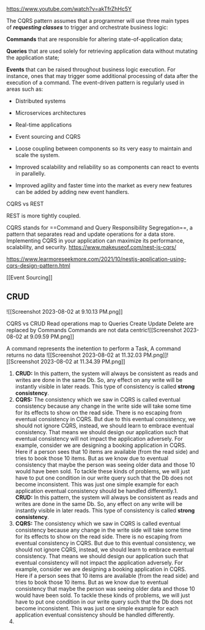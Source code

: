 
https://www.youtube.com/watch?v=akTfrZhHc5Y

The CQRS pattern assumes that a programmer will use three main types of _**requesting classes**_ to trigger and orchestrate business logic:

**Commands** that are responsible for altering state-of-application data; 

**Queries** that are used solely for retrieving application data without mutating the application state;

**Events** that can be raised throughout business logic execution. For instance, ones that may trigger some additional processing of data after the execution of a command.
The event-driven pattern is regularly used in areas such as:

- Distributed systems
- Microservices architectures
- Real-time applications
- Event sourcing and CQRS

- Loose coupling between components so its very easy to maintain and scale the system.
- Improved scalability and reliability so as components can react to events in parallelly.
- Improved agility and faster time into the market as every new features can be added by adding new event handlers.


CQRS vs REST

REST is more tightly coupled.


CQRS stands for ==Command and Query Responsibility Segregation==, a pattern that separates read and update operations for a data store. Implementing CQRS in your application can maximize its performance, scalability, and security.
https://www.makeuseof.com/nest-js-cqrs/

https://www.learmoreseekmore.com/2021/10/nestjs-application-using-cqrs-design-pattern.html

[[Event Sourcing]]

## CRUD
![[Screenshot 2023-08-02 at 9.10.13 PM.png]]

CQRS vs CRUD
Read operations map to Queries
Create Update Delete are replaced by Commands
Commands are not data centric![[Screenshot 2023-08-02 at 9.09.59 PM.png]]

A command represents the inetention to perform a Task, A command returns no data ![[Screenshot 2023-08-02 at 11.32.03 PM.png]]![[Screenshot 2023-08-02 at 11.34.39 PM.png]]

1. **CRUD:** In this pattern, the system will always be consistent as reads and writes are done in the same Db. So, any effect on any write will be instantly visible in later reads. This type of consistency is called **strong consistency**.
2. **CQRS:** The consistency which we saw in CQRS is called eventual consistency because any change in the write side will take some time for its effects to show on the read side. There is no escaping from eventual consistency in CQRS. But due to this eventual consistency, we should not ignore CQRS, instead, we should learn to embrace eventual consistency. That means we should design our application such that eventual consistency will not impact the application adversely. For example, consider we are designing a booking application in CQRS. Here if a person sees that 10 items are available (from the read side) and tries to book those 10 items. But as we know due to eventual consistency that maybe the person was seeing older data and those 10 would have been sold. To tackle these kinds of problems, we will just have to put one condition in our write query such that the Db does not become inconsistent. This was just one simple example for each application eventual consistency should be handled differently.1. **CRUD:** In this pattern, the system will always be consistent as reads and writes are done in the same Db. So, any effect on any write will be instantly visible in later reads. This type of consistency is called **strong consistency**.
2. **CQRS:** The consistency which we saw in CQRS is called eventual consistency because any change in the write side will take some time for its effects to show on the read side. There is no escaping from eventual consistency in CQRS. But due to this eventual consistency, we should not ignore CQRS, instead, we should learn to embrace eventual consistency. That means we should design our application such that eventual consistency will not impact the application adversely. For example, consider we are designing a booking application in CQRS. Here if a person sees that 10 items are available (from the read side) and tries to book those 10 items. But as we know due to eventual consistency that maybe the person was seeing older data and those 10 would have been sold. To tackle these kinds of problems, we will just have to put one condition in our write query such that the Db does not become inconsistent. This was just one simple example for each application eventual consistency should be handled differently.
3. 